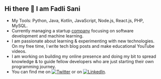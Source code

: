 ## Hi there 👋 I am Fadli Sani 
- My Tools: Python, Java, Kotlin, JavaScript, Node.js, React.js, PHP, MySQL.
- Currently managing a startup [company](https://www.jetfalcon.com) focusing on software development and machine learning.
- I am passionate about learning & experimenting with new technologies. On my free time, I write tech blog posts and make educational YouTube videos.
- I am working on building my online presence and doing my bit to spread knowledge & to guide fellow developers who are just starting their own programming journey.
- You can find me on [![Twitter][1.2]][1] or on [![LinkedIn][2.2]][2].

<!-- Icons -->

[1.2]: https://github.com/twbs/icons/tree/main/icons/twitter.svg
<!-- [1.2]: http://i.imgur.com/wWzX9uB.png (twitter icon without padding) -->
[2.2]: https://github.com/twbs/icons/blob/main/icons/linkedin.svg
<!-- [2.2]: https://raw.githubusercontent.com/MartinHeinz/MartinHeinz/master/linkedin-3-16.png (LinkedIn icon without padding) -->

<!-- Links to your social media accounts -->

[1]: https://twitter.com/fadlifsani
[2]: https://my.linkedin.com/in/mohammed-fadli-fasanai-6baa80163

<!--
**FadliFasanai/FadliFasanai** is a ✨ _special_ ✨ repository because its `README.md` (this file) appears on your GitHub profile.

Here are some ideas to get you started:

- 🔭 I’m currently working on ...
- 🌱 I’m currently learning ...
- 👯 I’m looking to collaborate on ...
- 🤔 I’m looking for help with ...
- 💬 Ask me about ...
- 📫 How to reach me: ...
- 😄 Pronouns: ...
- ⚡ Fun fact: ...
-->
